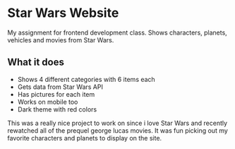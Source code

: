 # Star Wars Website

My assignment for frontend development class. Shows characters, planets, vehicles and movies from Star Wars.

## What it does

- Shows 4 different categories with 6 items each
- Gets data from Star Wars API 
- Has pictures for each item
- Works on mobile too
- Dark theme with red colors

This was a really nice project to work on since i love Star Wars and recently rewatched all of the prequel george lucas movies. It was fun picking out my favorite characters and planets to display on the site.